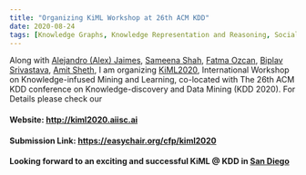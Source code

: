 ```yaml
---
title: "Organizing KiML Workshop at 26th ACM KDD"
date: 2020-08-24
tags: [Knowledge Graphs, Knowledge Representation and Reasoning, Social Computing, Data Science, Social Good, Crisis Response, Public Health, Finance]
---
```


Along with [Alejandro (Alex) Jaimes](https://www.linkedin.com/in/alexjaimes), [Sameena Shah](https://www.linkedin.com/in/sameenashah), [Fatma Ozcan](https://researcher.watson.ibm.com/researcher/view.php?person=us-fozcan), [Biplav Srivastava](https://www.linkedin.com/in/biplav-srivastava), [Amit Sheth](https://www.linkedin.com/in/amitsheth), I am organizing [KiML2020](http://kiml2020.aiisc.ai), International Workshop on Knowledge-infused Mining and Learning, co-located with The 26th ACM KDD conference on Knowledge-discovery and Data Mining (KDD 2020). For Details please check our

#### Website: <http://kiml2020.aiisc.ai>
#### Submission Link: <https://easychair.org/cfp/kiml2020>

#### Looking forward to an exciting and successful KiML @ KDD in [San Diego](https://goo.gl/maps/g1MFY69EdYaxnnLq9)
